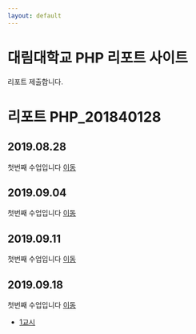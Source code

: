 ```yaml
---
layout: default
---
```


<div class="jumbotron jumbotron-fluid">
  <div class="container">
    <h1 class="display-4">대림대학교 PHP 리포트 사이트</h1>
    <p class="lead">리포트 제출합니다.</p>
  </div>
</div>

# 리포트 PHP_201840128

## 2019.08.28
첫번째 수업입니다 [이동](./01)

## 2019.09.04
첫번째 수업입니다 [이동](./02/lecture_02)

## 2019.09.11
첫번째 수업입니다 [이동](03)

## 2019.09.18
첫번째 수업입니다 [이동](04)

* [1교시](04/01)
